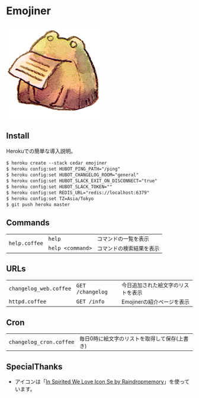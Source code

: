 # Emojiner

![icon.png](https://raw.githubusercontent.com/hico-horiuchi/emojiner/master/data/icon.png)

## Install

Herokuでの簡単な導入説明。

    $ heroku create --stack cedar emojiner
    $ heroku config:set HUBOT_PING_PATH="/ping"
    $ heroku config:set HUBOT_CHANGELOG_ROOM="general"
    $ heroku config:set HUBOT_SLACK_EXIT_ON_DISCONNECT="true"
    $ heroku config:set HUBOT_SLACK_TOKEN=""
    $ heroku config:set REDIS_URL="redis://localhost:6379"
    $ heroku config:set TZ=Asia/Tokyo
    $ git push heroku master

## Commands

<table>
  <tbody>
    <tr>
      <td rowspan="2"><tt>help.coffee</tt></td>
      <td><tt>help</tt></td>
      <td>コマンドの一覧を表示</td>
    </tr>
    <tr>
      <td><tt>help &lt;command&gt;</tt></td>
      <td>コマンドの検索結果を表示</td>
    </tr>
  </tbody>
</table>

## URLs

<table>
  <tbody>
    <tr>
      <td><tt>changelog_web.coffee</tt></td>
      <td><tt>GET /changelog</tt></td>
      <td>今日追加された絵文字のリストを表示</td>
    </tr>
    <tr>
      <td><tt>httpd.coffee</tt></td>
      <td><tt>GET /info</tt></td>
      <td>Emojinerの紹介ページを表示</td>
    </tr>
  </tbody>
</table>

## Cron

<table>
  <tbody>
    <tr>
      <td><tt>changelog_cron.coffee</tt></td>
      <td>毎日0時に絵文字のリストを取得して保存(上書き)</td>
    </tr>
  </tbody>
</table>

## SpecialThanks

  - アイコンは「[In Spirited We Love Icon Se by Raindropmemory](http://raindropmemory.deviantart.com/art/In-Spirited-We-Love-Icon-Set-Repost-304014435)」を使っています。
